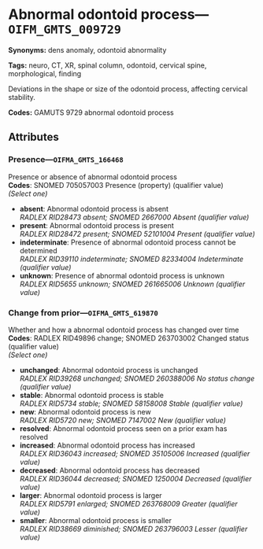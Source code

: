 # Abnormal odontoid process—`OIFM_GMTS_009729`

**Synonyms:** dens anomaly, odontoid abnormality

**Tags:** neuro, CT, XR, spinal column, odontoid, cervical spine, morphological, finding

Deviations in the shape or size of the odontoid process, affecting cervical stability.

**Codes:** GAMUTS 9729 abnormal odontoid process

## Attributes

### Presence—`OIFMA_GMTS_166468`

Presence or absence of abnormal odontoid process  
**Codes**: SNOMED 705057003 Presence (property) (qualifier value)  
*(Select one)*

- **absent**: Abnormal odontoid process is absent  
_RADLEX RID28473 absent; SNOMED 2667000 Absent (qualifier value)_
- **present**: Abnormal odontoid process is present  
_RADLEX RID28472 present; SNOMED 52101004 Present (qualifier value)_
- **indeterminate**: Presence of abnormal odontoid process cannot be determined  
_RADLEX RID39110 indeterminate; SNOMED 82334004 Indeterminate (qualifier value)_
- **unknown**: Presence of abnormal odontoid process is unknown  
_RADLEX RID5655 unknown; SNOMED 261665006 Unknown (qualifier value)_

### Change from prior—`OIFMA_GMTS_619870`

Whether and how a abnormal odontoid process has changed over time  
**Codes**: RADLEX RID49896 change; SNOMED 263703002 Changed status (qualifier value)  
*(Select one)*

- **unchanged**: Abnormal odontoid process is unchanged  
_RADLEX RID39268 unchanged; SNOMED 260388006 No status change (qualifier value)_
- **stable**: Abnormal odontoid process is stable  
_RADLEX RID5734 stable; SNOMED 58158008 Stable (qualifier value)_
- **new**: Abnormal odontoid process is new  
_RADLEX RID5720 new; SNOMED 7147002 New (qualifier value)_
- **resolved**: Abnormal odontoid process seen on a prior exam has resolved  
- **increased**: Abnormal odontoid process has increased  
_RADLEX RID36043 increased; SNOMED 35105006 Increased (qualifier value)_
- **decreased**: Abnormal odontoid process has decreased  
_RADLEX RID36044 decreased; SNOMED 1250004 Decreased (qualifier value)_
- **larger**: Abnormal odontoid process is larger  
_RADLEX RID5791 enlarged; SNOMED 263768009 Greater (qualifier value)_
- **smaller**: Abnormal odontoid process is smaller  
_RADLEX RID38669 diminished; SNOMED 263796003 Lesser (qualifier value)_